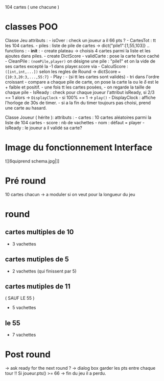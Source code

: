 104 cartes ( une chacune )


# classes POO

Classe Jeu
		attributs :
  			- isOver : check un joueur a il 66 pts ?
			- CartesTot : tt les 104 cartes.
			- piles : liste de pile de cartes -> dict{"pile1":[1,55,103]} ..
		functions :
			- __init__ : 
				- create plateau -> choisis 4 cartes parmi la liste et les ajoutes dans piles.
				- create DictScore
			- validCarte : pose la carte face caché
			- CleanPile : `(nomPile,player)` on désigne une pile : "pile1" et on la vide de ses cartes excepté la -1 dans player.score via 
			- CalculScore : `([int,int,...])` selon les regles de Round -> dictScore `= {10:3,20:3,...,55:7}` 
			- Play : - (si tt les cartes sont validés)
				  - tri dans l'ordre croissant
				  - compare a chaque pile de carte, on pose la carte la ou le $\delta$ est le + faible  et positif.
				  - une fois tt les cartes posées,
				  - on regarde la taille de chaque pile
			  - IsReady : check pour chaque joueur l'attribut isReady, si 2/3 == 1 alors -> `DisplayClock`
				  - si 100% == 1 -> `play()`
			  - DisplayClock : affiche l'horloge de 30s  de timer. 
				  - si a la fin du timer toujours pas choisi, prend une carte au hasard.
				  
Classe Joueur ( hérite ):
	attributs :
		- cartes : 10 cartes aléatoires parmi la liste de 104 cartes
		- score : nb de vachettes
		- nom : défaut = player
		-  isReady : le joueur a il validé sa carte?

# Image du fonctionnement Interface

![[6quiprend schema.jpg|]]

# Pré round
 10 cartes chacun -> a moduler si on veut pour la longueur du jeu
# round
## cartes multiples de 10
- 3 vachettes
## cartes mutiples de 5
- 2 vachettes
(qui finissent par 5)
## cartes mutiples de 11
( SAUF LE 55 )
- 5 vachettes
## le 55
- 7 vachettes
# Post round
-> ask ready for the next round ? -> dialog box 
garder les pts entre chaque tour
!! Si joueur.pts() >= 66 -> fin du jeu il a perdu.
